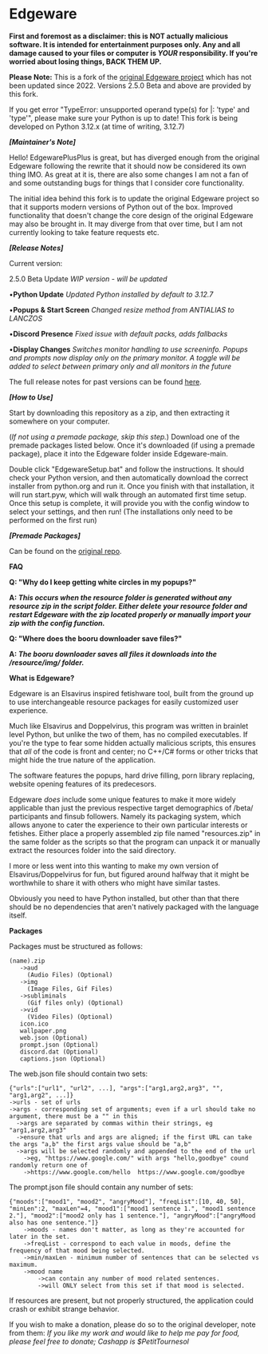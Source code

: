 # Edgeware
**First and foremost as a disclaimer: this is NOT actually malicious software. It is intended for entertainment purposes only. Any and all damage caused to your files or computer is _YOUR_ responsibility. If you're worried about losing things, BACK THEM UP.**

**Please Note:** This is a fork of the [original Edgeware project](https://github.com/PetitTournesol/Edgeware) which has not been updated since 2022. Versions 2.5.0 Beta and above are provided by this fork.

If you get error "TypeError: unsupported operand type(s) for |: 'type' and 'type'", please make sure your Python is up to date! This fork is being developed on Python 3.12.x (at time of writing, 3.12.7)

_**[Maintainer's Note]**_

Hello! EdgewarePlusPlus is great, but has diverged enough from the original Edgeware following the rewrite that it should now be considered its own thing IMO. As great at it is, there are also some changes I am not a fan of and some outstanding bugs for things that I consider core functionality.

The initial idea behind this fork is to update the original Edgeware project so that it supports modern versions of Python out of the box. Improved functionality that doesn't change the core design of the original Edgeware may also be brought in. It may diverge from that over time, but I am not currently looking to take feature requests etc.

_**[Release Notes]**_

Current version:

2.5.0 Beta Update *WIP version - will be updated*

•**Python Update** *Updated Python installed by default to 3.12.7*

•**Popups & Start Screen** *Changed resize method from ANTIALIAS to LANCZOS*

•**Discord Presence** *Fixed issue with default packs, adds fallbacks*

•**Display Changes** *Switches monitor handling to use screeninfo. Popups and prompts now display only on the primary monitor. A toggle will be added to select between primary only and all monitors in the future*

The full release notes for past versions can be found [here](https://github.com/GoonerWare/Edgeware/blob/main/RELEASENOTES.md).

_**[How to Use]**_

Start by downloading this repository as a zip, and then extracting it somewhere on your computer.

(*If not using a premade package, skip this step.*)
Download one of the premade packages listed below. Once it's downloaded (if using a premade package), place it into the Edgeware folder inside Edgeware-main.

Double click "EdgewareSetup.bat" and follow the instructions. It should check your Python version, and then automatically download the correct installer from python.org and run it. Once you finish with that installation, it will run start.pyw, which will walk through an automated first time setup. Once this setup is complete, it will provide you with the config window to select your settings, and then run! (The installations only need to be performed on the first run)

   _**[Premade Packages]**_

Can be found on the [original repo](https://github.com/PetitTournesol/Edgeware).

__**FAQ**__

**Q: "Why do I keep getting white circles in my popups?"**

**A: *This occurs when the resource folder is generated without any resource zip in the script folder. Either delete your resource folder and restart Edgeware with the zip located properly or manually import your zip with the config function.***

**Q: "Where does the booru downloader save files?"**

**A: *The booru downloader saves all files it downloads into the /resource/img/ folder.***


__**What is Edgeware?**__

Edgeware is an Elsavirus inspired fetishware tool, built from the ground up to use interchangeable resource packages for easily customized user experience.

Much like Elsavirus and Doppelvirus, this program was written in brainlet level Python, but unlike the two of them, has no compiled executables. If you're the type to fear some hidden actually malicious scripts, this ensures that *all* of the code is front and center; no C++/C# forms or other tricks that might hide the true nature of the application.


The software features the popups, hard drive filling, porn library replacing, website opening features of its predecesors.

Edgeware *does* include some unique features to make it more widely applicable than just the previous respective target demographics of /beta/ participants and finsub followers. Namely its packaging system, which allows anyone to cater the experience to their own particular interests or fetishes. Either place a properly assembled zip file named "resources.zip" in the same folder as the scripts so that the program can unpack it or manually extract the resources folder into the said directory.

I more or less went into this wanting to make my own version of Elsavirus/Doppelvirus for fun, but figured around halfway that it might be worthwhile to share it with others who might have similar tastes.

Obviously you need to have Python installed, but other than that there should be no dependencies that aren't natively packaged with the language itself.

__**Packages**__

  Packages must be structured as follows:

    (name).zip
       ->aud
         (Audio Files) (Optional)
       ->img
         (Image Files, Gif Files)
	   ->subliminals
	     (Gif files only) (Optional)
       ->vid
         (Video Files) (Optional)
       icon.ico
       wallpaper.png
       web.json (Optional)
       prompt.json (Optional)
	   discord.dat (Optional)
	   captions.json (Optional)

  The web.json file should contain two sets:

    {"urls":["url1", "url2", ...], "args":["arg1,arg2,arg3", "", "arg1,arg2", ...]}
    ->urls - set of urls
    ->args - corresponding set of arguments; even if a url should take no argument, there must be a "" in this
      ->args are separated by commas within their strings, eg "arg1,arg2,arg3"
      ->ensure that urls and args are aligned; if the first URL can take the args "a,b" the first args value should be "a,b"
      ->args will be selected randomly and appended to the end of the url
        ->eg, "https://www.google.com/" with args "hello,goodbye" cound randomly return one of
        ->https://www.google.com/hello  https://www.google.com/goodbye

  The prompt.json file should contain any number of sets:

    {"moods":["mood1", "mood2", "angryMood"], "freqList":[10, 40, 50], "minLen":2, "maxLen"=4, "mood1":["mood1 sentence 1.", "mood1 sentence 2."], "mood2":["mood2 only has 1 sentence."], "angryMood":["angryMood also has one sentence."]}
        ->moods - names don't matter, as long as they're accounted for later in the set.
        ->freqList - correspond to each value in moods, define the frequency of that mood being selected.
        ->min/maxLen - minimum number of sentences that can be selected vs maximum.
        ->mood name
            ->can contain any number of mood related sentences.
            ->will ONLY select from this set if that mood is selected.

If resources are present, but not properly structured, the application could crash or exhibit strange behavior.

If you wish to make a donation, please do so to the original developer, note from them:
*If you like my work and would like to help me pay for food, please feel free to donate; Cashapp is $PetitTournesol*